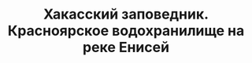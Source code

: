 ---
title: Хакасский заповедник. Красноярское водохранилище на реке Енисей
location: Боградский район, республика Хакасия, Россия
tags: [fav]
---
